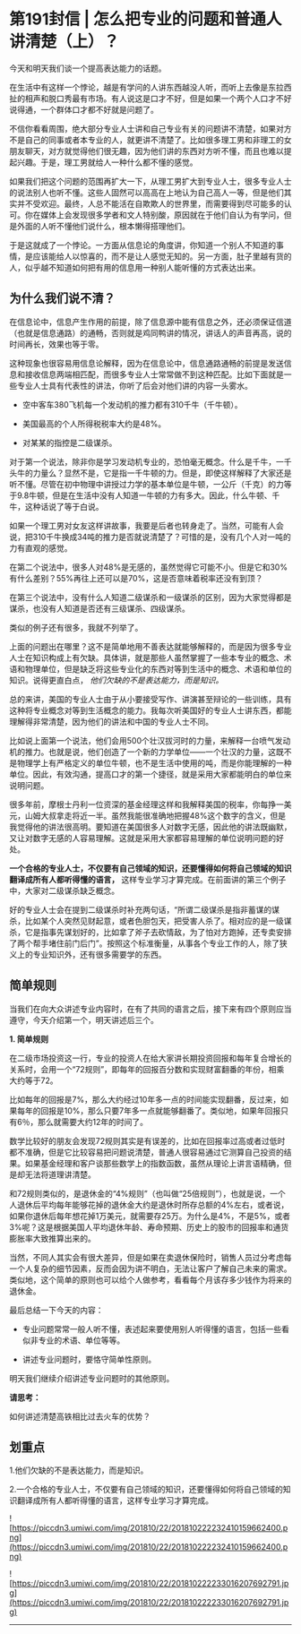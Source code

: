 # 第191封信 | 怎么把专业的问题和普通人讲清楚（上）？

今天和明天我们谈一个提高表达能力的话题。

在生活中有这样一个悖论，越是有学问的人讲东西越没人听，而听上去像是东拉西扯的相声和脱口秀最有市场。有人说这是口才不好，但是如果一个两个人口才不好说得通，一个群体口才都不好就是问题了。

不信你看看周围，绝大部分专业人士讲和自己专业有关的问题讲不清楚，如果对方不是自己的同事或者本专业的人，就更讲不清楚了。比如很多理工男和非理工的女朋友聊天，对方就觉得他们很无趣，因为他们讲的东西对方听不懂，而且也难以提起兴趣。于是，理工男就给人一种什么都不懂的感觉。

如果我们把这个问题的范围再扩大一下，从理工男扩大到专业人士，很多专业人士的说法别人也听不懂。这些人固然可以高高在上地认为自己高人一等，但是他们其实并不受欢迎。最终，人总不能活在自欺欺人的世界里，而需要得到尽可能多的认可。你在媒体上会发现很多学者和文人特别酸，原因就在于他们自认为有学问，但是外面的人听不懂他们说什么，根本懒得搭理他们。

于是这就成了一个悖论。一方面从信息论的角度讲，你知道一个别人不知道的事情，是应该能给人以惊喜的，而不是让人感觉无知的。另一方面，肚子里越有货的人，似乎越不知道如何把有用的信息用一种别人能听懂的方式表达出来。

## 为什么我们说不清？

在信息论中，信息产生作用的前提，除了信息源中能有信息之外，还必须保证信道（也就是信息通路）的通畅，否则就是鸡同鸭讲的情况，讲话人的声音再高，说的时间再长，效果也等于零。

这种现象也很容易用信息论解释，因为在信息论中，信息通路通畅的前提是发送信息和接收信息两端相匹配，而很多专业人士常常做不到这种匹配。比如下面就是一些专业人士具有代表性的讲法，你听了后会对他们讲的内容一头雾水。

* 空中客车380飞机每一个发动机的推力都有310千牛（千牛顿）。

* 美国最高的个人所得税税率大约是48%。

* 对某某的指控是二级谋杀。

对于第一个说法，除非你是学习发动机专业的，恐怕毫无概念。什么是千牛，一千头牛的力量么？显然不是，它是指一千牛顿的力。但是，即使这样解释了大家还是听不懂。尽管在初中物理中讲授过力学的基本单位是牛顿，一公斤（千克）的力等于9.8牛顿，但是在生活中没有人知道一牛顿的力有多大。因此，什么牛顿、千牛，这种话说了等于白说。

如果一个理工男对女友这样讲故事，我要是后者也转身走了。当然，可能有人会说，把310千牛换成34吨的推力是否就说清楚了？可惜的是，没有几个人对一吨的力有直观的感觉。

在第二个说法中，很多人对48%是无感的，虽然觉得它可能不小。但是它和30%有什么差别？55%再往上还可以是70%，这是否意味着税率还没有到顶？

在第三个说法中，没有什么人知道二级谋杀和一级谋杀的区别，因为大家觉得都是谋杀，也没有人知道是否还有三级谋杀、四级谋杀。

类似的例子还有很多，我就不列举了。

上面的问题出在哪里？这不是简单地用不善表达就能够解释的，而是因为很多专业人士在知识构成上有欠缺。具体讲，就是那些人虽然掌握了一些本专业的概念、术语和物理单位，但是缺乏将这些专业化的东西对等到生活中的概念、术语和单位的知识。说得更直白点， *他们欠缺的不是表达能力，而是知识。*

总的来讲，美国的专业人士由于从小要接受写作、讲演甚至辩论的一些训练，具有这种将专业概念对等到生活概念的能力。我每次听美国好的专业人士讲东西，都能理解得非常清楚，因为他们的讲法和中国的专业人士不同。

比如说上面第一个说法，他们会用500个壮汉拔河时的力量，来解释一台喷气发动机的推力。也就是说，他们创造了一个新的力学单位——一个壮汉的力量，这既不是物理学上有严格定义的单位牛顿，也不是生活中使用的吨，而是你能理解的一种单位。因此，有效沟通，提高口才的第一个捷径，就是采用大家都能明白的单位来说明问题。

很多年前，摩根士丹利一位资深的基金经理这样和我解释美国的税率，你每挣一美元，山姆大叔拿走将近一半。虽然我能很准确地把握48%这个数字的含义，但是我觉得他的讲法很高明。要知道在美国很多人对数字无感，因此他的讲法既幽默，又让对数字无感的人容易理解。这就是采用大家都容易理解的单位说明问题的好处。

 **一个合格的专业人士，不仅要有自己领域的知识，还要懂得如何将自己领域的知识翻译成所有人都听得懂的语言，** 这样专业学习才算完成。在前面讲的第三个例子中，大家对二级谋杀缺乏概念。

好的专业人士会在提到二级谋杀时补充两句话，“所谓二级谋杀是指非蓄谋的谋杀，比如某个人突然见财起意，或者色胆包天，把受害人杀了。相对应的是一级谋杀，它是指事先谋划好的，比如拿了斧子去砍情敌，为了怕对方跑掉，还专卖安排了两个帮手堵住前门后门”。按照这个标准衡量，从事各个专业工作的人，除了狭义上的专业知识外，还有很多需要学的东西。

## 简单规则

当我们在向大众讲述专业内容时，在有了共同的语言之后，接下来有四个原则应当遵守，今天介绍第一个，明天讲述后三个。

 **1. 简单规则**

在二级市场投资这一行，专业的投资人在给大家讲长期投资回报和每年复合增长的关系时，会用一个“72规则”，即每年的回报百分数和实现财富翻番的年份，相乘大约等于72。

比如每年的回报是7%，那么大约经过10年多一点的时间能实现翻番，反过来，如果每年的回报是10%，那么只要7年多一点就能够翻番了。类似地，如果年回报只有6％，那么就需要大约12年的时间了。

数学比较好的朋友会发现72规则其实是有误差的，比如在回报率过高或者过低时都不准确，但是它比较容易把问题说清楚，普通人很容易通过它测算自己投资的结果。如果基金经理和客户谈那些数学上的指数函数，虽然从理论上讲言语精确，但是却无法将道理讲清楚。

和72规则类似的，是退休金的“4%规则”（也叫做“25倍规则”），也就是说，一个人退休后平均每年能够花掉的退休金大约是退休时所存总额的4%左右，或者说，如果你退休后每年想花掉1万美元，就需要存25万。为什么是4%，不是5%，或者3%呢？这是根据美国人平均退休年龄、寿命预期、历史上的股市的回报率和通货膨胀率大致推算出来的。

当然，不同人其实会有很大差异，但是如果在卖退休保险时，销售人员过分考虑每一个人复杂的细节因素，反而会因为讲不明白，无法让客户了解自己未来的需求。类似地，这个简单的原则也可以给个人做参考，看看每个月该存多少钱作为将来的退休金。

最后总结一下今天的内容：

* 专业问题常常一般人听不懂，表述起来要使用别人听得懂的语言，包括一些看似非专业的术语、单位等等。

* 讲述专业问题时，要恪守简单性原则。

明天我们继续介绍讲述专业问题时的其他原则。

 **请思考：**

如何讲述清楚高铁相比过去火车的优势？

## 划重点

1.他们欠缺的不是表达能力，而是知识。

2.一个合格的专业人士，不仅要有自己领域的知识，还要懂得如何将自己领域的知识翻译成所有人都听得懂的语言，这样专业学习才算完成。

![https://piccdn3.umiwi.com/img/201810/22/201810222232410159662400.png](https://piccdn3.umiwi.com/img/201810/22/201810222232410159662400.png)

![https://piccdn3.umiwi.com/img/201810/22/201810222233016207692791.jpg](https://piccdn3.umiwi.com/img/201810/22/201810222233016207692791.jpg)

---
